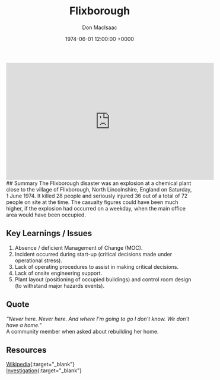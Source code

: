 ﻿---
title: Flixborough
author: Don MacIsaac
date: 1974-06-01 12:00:00 +0000
categories: [Accidents, Chemical]
tags: [Management of Change, Safety in Design, Start-up & Shutdown]
---
<iframe width="560" height="315" src="https://www.youtube.com/embed/WevjRH5fX98" title="YouTube video player" frameborder="0" allow="accelerometer; autoplay; clipboard-write; encrypted-media; gyroscope; picture-in-picture" allowfullscreen></iframe>
## Summary
The Flixborough disaster was an explosion at a chemical plant close to the village of Flixborough, North Lincolnshire, England on Saturday, 1 June 1974. It killed 28 people and seriously injured 36 out of a total of 72 people on site at the time. The casualty figures could have been much higher, if the explosion had occurred on a weekday, when the main office area would have been occupied.


## Key Learnings / Issues
1. Absence / deficient Management of Change (MOC).
2. Incident occurred during start-up (critical decisions made under operational stress).
3. Lack of operating procedures to assist in making critical decisions.
4. Lack of onsite engineering support.
5. Plant layout (positioning of occupied buildings) and control room design (to withstand major hazards events).


## Quote
*“Never here. Never here. And where I'm going to go I don't know. We don't have a home.”*        \
A community member when asked about rebuilding her home.


## Resources
[Wikipedia](https://en.wikipedia.org/wiki/Flixborough_disaster){:target="_blank"}        \
[Investigation](https://www.hse.gov.uk/comah/sragtech/caseflixboroug74.htm){:target="_blank"}
